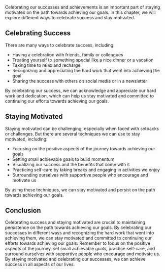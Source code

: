 
Celebrating our successes and achievements is an important part of staying motivated on the path towards achieving our goals. In this chapter, we will explore different ways to celebrate success and stay motivated.

Celebrating Success
-------------------

There are many ways to celebrate success, including:

* Having a celebration with friends, family or colleagues
* Treating yourself to something special like a nice dinner or a vacation
* Taking time to relax and recharge
* Recognizing and appreciating the hard work that went into achieving the goal
* Sharing the success with others on social media or in a newsletter

By celebrating our success, we can acknowledge and appreciate our hard work and dedication, which can help us stay motivated and committed to continuing our efforts towards achieving our goals.

Staying Motivated
-----------------

Staying motivated can be challenging, especially when faced with setbacks or challenges. But there are several techniques we can use to stay motivated, including:

* Focusing on the positive aspects of the journey towards achieving our goals
* Setting small achievable goals to build momentum
* Visualizing our success and the benefits that come with it
* Practicing self-care by taking breaks and engaging in activities we enjoy
* Surrounding ourselves with supportive people who encourage and motivate us

By using these techniques, we can stay motivated and persist on the path towards achieving our goals.

Conclusion
----------

Celebrating success and staying motivated are crucial to maintaining persistence on the path towards achieving our goals. By celebrating our successes in different ways and recognizing the hard work that went into achieving them, we can stay motivated and committed to continuing our efforts towards achieving our goals. Remember to focus on the positive aspects of the journey, set small achievable goals, practice self-care, and surround ourselves with supportive people who encourage and motivate us. By staying motivated and celebrating our successes, we can achieve success in all aspects of our lives.
